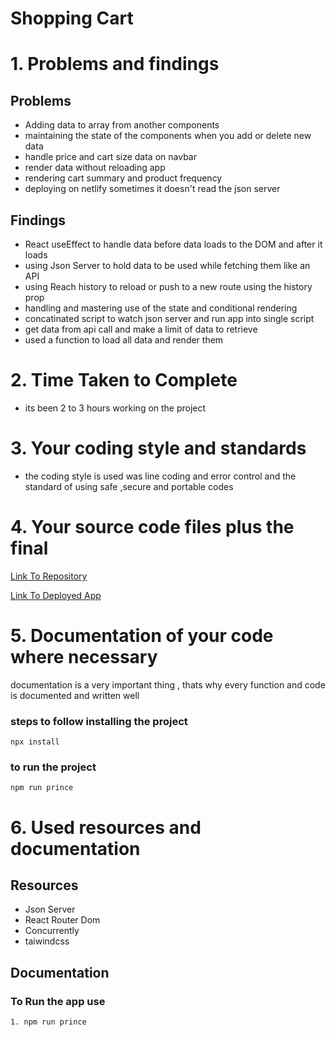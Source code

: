 <!-- @format -->
# Shopping Cart

# 1. Problems and findings

## Problems

- Adding data to array from another components
- maintaining the state of the components when you add or delete new data
- handle price and cart size data on navbar
- render data without reloading app
- rendering cart summary and product frequency 
- deploying on netlify sometimes it doesn't read the json server 

## Findings

- React useEffect to handle data before data loads to the DOM and after it loads
- using Json Server to hold data to be used while fetching them like an API
- using Reach history to reload or push to a new route using the history prop
- handling and mastering use of the state and conditional rendering
- concatinated script to watch json server and run app into single script
- get data from api call and make a limit of data to retrieve
- used a function to load all data and render them

# 2. Time Taken to Complete

- its been 2 to 3 hours working on the project

# 3. Your coding style and standards

- the coding style is used was line coding and error control and
  the standard of using safe ,secure and portable codes

# 4. Your source code files plus the final

[Link To Repository](https://github.com/PrinceNiyonshuti/shopping-cart.git)

[Link To Deployed App](https://zatec-shopping-cart.netlify.app/)

# 5. Documentation of your code where necessary

documentation is a very important thing , thats why every function and code is documented and written well

### steps to follow installing the project

    npx install

### to run the project

    npm run prince

# 6. Used resources and documentation

## Resources

- Json Server
- React Router Dom
- Concurrently
- taiwindcss

## Documentation

### To Run the app use

    1. npm run prince
